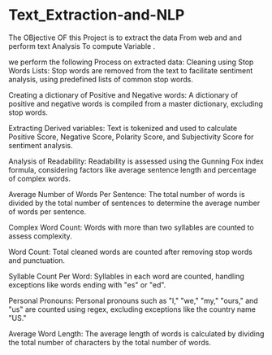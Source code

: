 # Text_Extraction-and-NLP
The OBjective OF this Project is to extract the data From web and and perform text Analysis To compute Variable .

we perform the following Process on extracted data:
Cleaning using Stop Words Lists: Stop words are removed from the text to facilitate sentiment analysis, using predefined lists of common stop words.

Creating a dictionary of Positive and Negative words: A dictionary of positive and negative words is compiled from a master dictionary, excluding stop words.

Extracting Derived variables: Text is tokenized and used to calculate Positive Score, Negative Score, Polarity Score, and Subjectivity Score for sentiment analysis.

Analysis of Readability: Readability is assessed using the Gunning Fox index formula, considering factors like average sentence length and percentage of complex words.

Average Number of Words Per Sentence: The total number of words is divided by the total number of sentences to determine the average number of words per sentence.

Complex Word Count: Words with more than two syllables are counted to assess complexity.

Word Count: Total cleaned words are counted after removing stop words and punctuation.

Syllable Count Per Word: Syllables in each word are counted, handling exceptions like words ending with "es" or "ed".

Personal Pronouns: Personal pronouns such as "I," "we," "my," "ours," and "us" are counted using regex, excluding exceptions like the country name "US."

Average Word Length: The average length of words is calculated by dividing the total number of characters by the total number of words.
